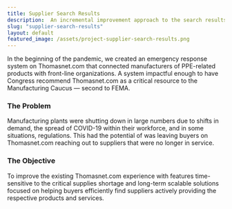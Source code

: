```yaml
---
title: Supplier Search Results
description:  An incremental improvement approach to the search results of Thomasnet.com.
slug: "supplier-search-results"
layout: default
featured_image: /assets/project-supplier-search-results.png
---
```


In the beginning of the pandemic, we created an emergency response system on Thomasnet.com that connected manufacturers of PPE-related products with front-line organizations. A system impactful enough to have Congress recommend Thomasnet.com as a critical resource to the Manufacturing Caucus — second to FEMA.

### The Problem

Manufacturing plants were shutting down in large numbers due to shifts in demand, the spread of COVID-19 within their workforce, and in some situations, regulations. This had the potential of was leaving buyers on Thomasnet.com reaching out to suppliers that were no longer in service.

### The Objective

To improve the existing Thomasnet.com experience with features time-sensitive to the critical supplies shortage and long-term scalable solutions focused on helping buyers efficiently find suppliers actively providing the respective products and services.